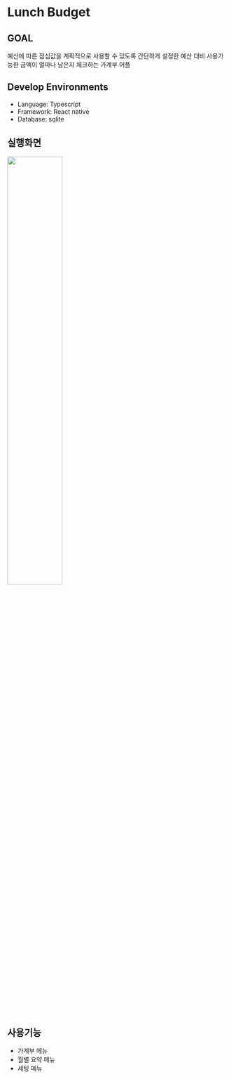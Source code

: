 # Lunch Budget
## GOAL
예산에 따른 점심값을 계획적으로 사용할 수 있도록 간단하게 설정한 예산 대비 사용가능한 금액이 얼마나 남은지 체크하는 가계부 어플

## Develop Environments
* Language: Typescript
* Framework: React native
* Database: sqlite

## 실행화면
<!-- ![screencapture](https://user-images.githubusercontent.com/53938072/201223267-6e00133f-9140-4aa4-a6cb-2880d0103f1a.gif) -->
<img src={https://user-images.githubusercontent.com/53938072/201223267-6e00133f-9140-4aa4-a6cb-2880d0103f1a.gif} width="50%" height="50%" />

## 사용기능
* 가계부 메뉴
* 월별 요약 메뉴
* 세팅 메뉴